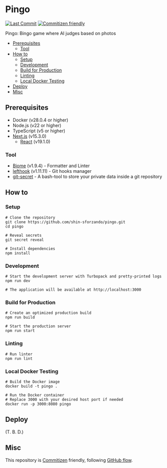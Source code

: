 # Pingo

<!-- Badges -->

[![Last Commit](https://img.shields.io/github/last-commit/shin-sforzando/pingo)](https://github.com/shin-sforzando/pingo/graphs/commit-activity)
[![Commitizen friendly](https://img.shields.io/badge/commitizen-friendly-brightgreen.svg)](http://commitizen.github.io/cz-cli/)

<!-- Synopsis -->

Pingo: Bingo game where AI judges based on photos

<!-- TOC -->

- [Prerequisites](#prerequisites)
  - [Tool](#tool)
- [How to](#how-to)
  - [Setup](#setup)
  - [Development](#development)
  - [Build for Production](#build-for-production)
  - [Linting](#linting)
  - [Local Docker Testing](#local-docker-testing)
- [Deploy](#deploy)
- [Misc](#misc)

## Prerequisites

- Docker (v28.0.4 or higher)
- Node.js (v22 or higher)
- TypeScript (v5 or higher)
- [Next.js](https://nextjs.org) (v15.3.0)
  - [React](https://ja.react.dev) (v19.1.0)
<!-- - [Storybook](https://storybook.js.org) (v8.6.12) -->

### Tool

- [Biome](https://biomejs.dev) (v1.9.4) - Formatter and Linter
- [lefthook](https://github.com/evilmartians/lefthook) (v1.11.11) - Git hooks manager
- [git-secret](https://sobolevn.me/git-secret/) - A bash-tool to store your private data inside a git repository

## How to

### Setup

```shell
# Clone the repository
git clone https://github.com/shin-sforzando/pingo.git
cd pingo

# Reveal secrets
git secret reveal

# Install dependencies
npm install
```

### Development

```shell
# Start the development server with Turbopack and pretty-printed logs
npm run dev

# The application will be available at http://localhost:3000
```

<!-- ### Storybook

Pingo uses [Storybook](https://storybook.js.org) for UI component development and documentation.
Each UI component has a corresponding story that showcases its variants, sizes, and states.

```shell
# Start Storybook development server
npm run storybook

# The Storybook will be available at http://localhost:6006
``` -->

### Build for Production

```shell
# Create an optimized production build
npm run build

# Start the production server
npm run start
```

### Linting

```shell
# Run linter
npm run lint
```

### Local Docker Testing

```shell
# Build the Docker image
docker build -t pingo .

# Run the Docker container
# Replace 3000 with your desired host port if needed
docker run -p 3000:8080 pingo
```

## Deploy

(T. B. D.)

## Misc

This repository is [Commitizen](https://commitizen.github.io/cz-cli/) friendly, following [GitHub flow](https://docs.github.com/en/get-started/quickstart/github-flow).

